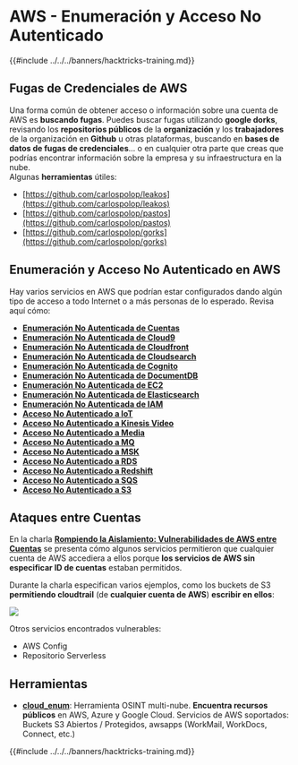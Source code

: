 # AWS - Enumeración y Acceso No Autenticado

{{#include ../../../banners/hacktricks-training.md}}

## Fugas de Credenciales de AWS

Una forma común de obtener acceso o información sobre una cuenta de AWS es **buscando fugas**. Puedes buscar fugas utilizando **google dorks**, revisando los **repositorios públicos** de la **organización** y los **trabajadores** de la organización en **Github** u otras plataformas, buscando en **bases de datos de fugas de credenciales**... o en cualquier otra parte que creas que podrías encontrar información sobre la empresa y su infraestructura en la nube.\
Algunas **herramientas** útiles:

- [https://github.com/carlospolop/leakos](https://github.com/carlospolop/leakos)
- [https://github.com/carlospolop/pastos](https://github.com/carlospolop/pastos)
- [https://github.com/carlospolop/gorks](https://github.com/carlospolop/gorks)

## Enumeración y Acceso No Autenticado en AWS

Hay varios servicios en AWS que podrían estar configurados dando algún tipo de acceso a todo Internet o a más personas de lo esperado. Revisa aquí cómo:

- [**Enumeración No Autenticada de Cuentas**](aws-accounts-unauthenticated-enum.md)
- [**Enumeración No Autenticada de Cloud9**](https://github.com/carlospolop/hacktricks-cloud/blob/master/pentesting-cloud/aws-security/aws-unauthenticated-enum-access/broken-reference/README.md)
- [**Enumeración No Autenticada de Cloudfront**](aws-cloudfront-unauthenticated-enum.md)
- [**Enumeración No Autenticada de Cloudsearch**](https://github.com/carlospolop/hacktricks-cloud/blob/master/pentesting-cloud/aws-security/aws-unauthenticated-enum-access/broken-reference/README.md)
- [**Enumeración No Autenticada de Cognito**](aws-cognito-unauthenticated-enum.md)
- [**Enumeración No Autenticada de DocumentDB**](aws-documentdb-enum.md)
- [**Enumeración No Autenticada de EC2**](aws-ec2-unauthenticated-enum.md)
- [**Enumeración No Autenticada de Elasticsearch**](aws-elasticsearch-unauthenticated-enum.md)
- [**Enumeración No Autenticada de IAM**](aws-iam-and-sts-unauthenticated-enum.md)
- [**Acceso No Autenticado a IoT**](aws-iot-unauthenticated-enum.md)
- [**Acceso No Autenticado a Kinesis Video**](aws-kinesis-video-unauthenticated-enum.md)
- [**Acceso No Autenticado a Media**](aws-media-unauthenticated-enum.md)
- [**Acceso No Autenticado a MQ**](aws-mq-unauthenticated-enum.md)
- [**Acceso No Autenticado a MSK**](aws-msk-unauthenticated-enum.md)
- [**Acceso No Autenticado a RDS**](aws-rds-unauthenticated-enum.md)
- [**Acceso No Autenticado a Redshift**](aws-redshift-unauthenticated-enum.md)
- [**Acceso No Autenticado a SQS**](aws-sqs-unauthenticated-enum.md)
- [**Acceso No Autenticado a S3**](aws-s3-unauthenticated-enum.md)

## Ataques entre Cuentas

En la charla [**Rompiendo la Aislamiento: Vulnerabilidades de AWS entre Cuentas**](https://www.youtube.com/watch?v=JfEFIcpJ2wk) se presenta cómo algunos servicios permitieron que cualquier cuenta de AWS accediera a ellos porque **los servicios de AWS sin especificar ID de cuentas** estaban permitidos.

Durante la charla especifican varios ejemplos, como los buckets de S3 **permitiendo cloudtrail** (de **cualquier cuenta de AWS**) **escribir en ellos**:

![](<../../../images/image (260).png>)

Otros servicios encontrados vulnerables:

- AWS Config
- Repositorio Serverless

## Herramientas

- [**cloud_enum**](https://github.com/initstring/cloud_enum): Herramienta OSINT multi-nube. **Encuentra recursos públicos** en AWS, Azure y Google Cloud. Servicios de AWS soportados: Buckets S3 Abiertos / Protegidos, awsapps (WorkMail, WorkDocs, Connect, etc.)

{{#include ../../../banners/hacktricks-training.md}}
